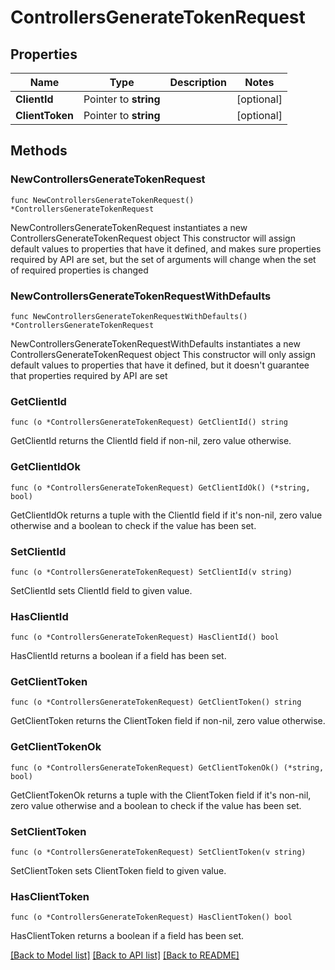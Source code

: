 # ControllersGenerateTokenRequest

## Properties

Name | Type | Description | Notes
------------ | ------------- | ------------- | -------------
**ClientId** | Pointer to **string** |  | [optional] 
**ClientToken** | Pointer to **string** |  | [optional] 

## Methods

### NewControllersGenerateTokenRequest

`func NewControllersGenerateTokenRequest() *ControllersGenerateTokenRequest`

NewControllersGenerateTokenRequest instantiates a new ControllersGenerateTokenRequest object
This constructor will assign default values to properties that have it defined,
and makes sure properties required by API are set, but the set of arguments
will change when the set of required properties is changed

### NewControllersGenerateTokenRequestWithDefaults

`func NewControllersGenerateTokenRequestWithDefaults() *ControllersGenerateTokenRequest`

NewControllersGenerateTokenRequestWithDefaults instantiates a new ControllersGenerateTokenRequest object
This constructor will only assign default values to properties that have it defined,
but it doesn't guarantee that properties required by API are set

### GetClientId

`func (o *ControllersGenerateTokenRequest) GetClientId() string`

GetClientId returns the ClientId field if non-nil, zero value otherwise.

### GetClientIdOk

`func (o *ControllersGenerateTokenRequest) GetClientIdOk() (*string, bool)`

GetClientIdOk returns a tuple with the ClientId field if it's non-nil, zero value otherwise
and a boolean to check if the value has been set.

### SetClientId

`func (o *ControllersGenerateTokenRequest) SetClientId(v string)`

SetClientId sets ClientId field to given value.

### HasClientId

`func (o *ControllersGenerateTokenRequest) HasClientId() bool`

HasClientId returns a boolean if a field has been set.

### GetClientToken

`func (o *ControllersGenerateTokenRequest) GetClientToken() string`

GetClientToken returns the ClientToken field if non-nil, zero value otherwise.

### GetClientTokenOk

`func (o *ControllersGenerateTokenRequest) GetClientTokenOk() (*string, bool)`

GetClientTokenOk returns a tuple with the ClientToken field if it's non-nil, zero value otherwise
and a boolean to check if the value has been set.

### SetClientToken

`func (o *ControllersGenerateTokenRequest) SetClientToken(v string)`

SetClientToken sets ClientToken field to given value.

### HasClientToken

`func (o *ControllersGenerateTokenRequest) HasClientToken() bool`

HasClientToken returns a boolean if a field has been set.


[[Back to Model list]](../README.md#documentation-for-models) [[Back to API list]](../README.md#documentation-for-api-endpoints) [[Back to README]](../README.md)


